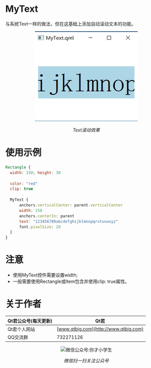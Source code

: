 # MyText
与系统Text一样的做法，但在这基础上添加自动滚动文本的功能。  
<p align="center">
  <img src="https://github.com/QtComponent/MyText/blob/master/Resource/demo.gif?raw=true" alt="Text滚动效果">
  <p align="center"><em>Text滚动效果</em></p>
</p>

# 使用示例
```qml
Rectangle {
  width: 150; height: 30

  color: "red"
  clip: true

  MyText {
      anchors.verticalCenter: parent.verticalCenter
      width: 150
      anchors.centerIn: parent
      text: "123456789abcdefghijklmnopqrstuvwxyz"
      font.pixelSize: 20
  }
}
```

# 注意
* 使用MyText控件需要设置width;
* 一般需要使用Rectangle或Item包含并使用clip: true属性。

# 关于作者
|Qt君公众号(每天更新)|Qt君|
|---|---|
|Qt君个人网站|[www.qtbig.com](http://www.qtbig.com)|
|QQ交流群|732271126|

<p align="center">
  <img src="http://www.qtbig.com/about/index/my_qrcode.jpg" alt="微信公众号:你才小学生">
  <p align="center"><em>微信扫一扫关注公众号</em></p>
</p>
